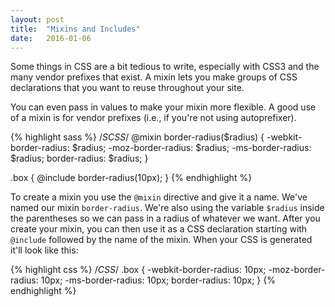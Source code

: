 ```yaml
---
layout: post
title:  "Mixins and Includes"
date:   2016-01-06
---
```


<p class="intro"><span class="dropcap">S</span>ome things in CSS are a bit tedious to write, especially with CSS3 and the many vendor prefixes that exist. A mixin lets you make groups of CSS declarations that you want to reuse throughout your site. </p>

You can even pass in values to make your mixin more flexible. A good use of a mixin is for vendor prefixes (i.e., if you're not using autoprefixer).

{% highlight sass %}
/*SCSS*/
@mixin border-radius($radius) {
  -webkit-border-radius: $radius;
     -moz-border-radius: $radius;
      -ms-border-radius: $radius;
          border-radius: $radius;
}

.box { @include border-radius(10px); }
{% endhighlight %}

To create a mixin you use the `@mixin` directive and give it a name. We've named our mixin `border-radius`. We're also using the variable `$radius` inside the parentheses so we can pass in a radius of whatever we want. After you create your mixin, you can then use it as a CSS declaration starting with `@include` followed by the name of the mixin. When your CSS is generated it'll look like this:

{% highlight css %}
/*CSS*/
.box {
  -webkit-border-radius: 10px;
  -moz-border-radius: 10px;
  -ms-border-radius: 10px;
  border-radius: 10px;
}
{% endhighlight %}
